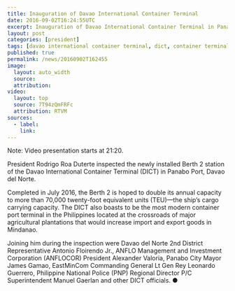```yaml
---
title: Inauguration of Davao International Container Terminal
date: 2016-09-02T16:24:55UTC
excerpt: Inauguration of Davao International Container Terminal in Panabo City, Davao del Norte on 2 September 2016 which is considered to be the most modern container port terminal in the country.
layout: post
categories: [president]
tags: [davao international container terminal, dict, container terminal, anflo, anflo management and investment corporation, anflocor, panabo city, davao del norte]
published: true
permalink: /news/20160902T162455
image:
  layout: auto_width
  source: 
  attribution: 
video:
  layout: top
  source: 7T94zQmFRFc
  attribution: RTVM
sources:
  - label:
    link:
---
```


Note: Video presentation starts at 21:20.

President Rodrigo Roa Duterte inspected the newly installed Berth 2 station of the Davao International Container Terminal (DICT) in Panabo Port, Davao del Norte.

Completed in July 2016, the Berth 2 is hoped to double its annual capacity to more than 70,000 twenty-foot equivalent units (TEU)—the ship’s cargo carrying capacity. The DICT also boasts to be the most modern container port terminal in the Philippines located at the crossroads of major agricultural plantations that would increase import and export goods in Mindanao.

Joining him during the inspection were Davao del Norte 2nd District Representative Antonio Floirendo Jr., ANFLO Management and Investment Corporation (ANFLOCOR) President Alexander Valoria, Panabo City Mayor James Gamao, EastMinCom Commanding General Lt Gen Rey Leonardo Guerrero, Philippine National Police (PNP) Regional Director P/C Superintendent Manuel Gaerlan and other DICT officials.
&#x25cf;
